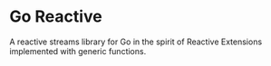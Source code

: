 Go Reactive
===========

A reactive streams library for Go in the spirit of Reactive Extensions implemented
with generic functions.

